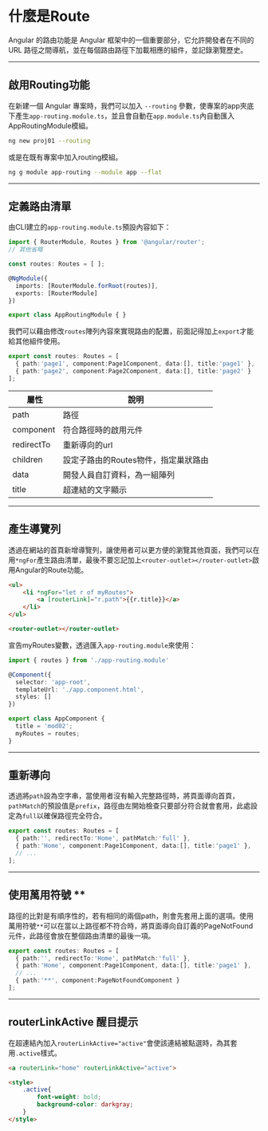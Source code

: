 # 什麼是Route

Angular 的路由功能是 Angular 框架中的一個重要部分，它允許開發者在不同的 URL 路徑之間導航，並在每個路由路徑下加載相應的組件，並記錄瀏覽歷史。

---

## 啟用Routing功能

在新建一個 Angular 專案時，我們可以加入 `--routing` 參數，使專案的app夾底下產生`app-routing.module.ts`，並且會自動在`app.module.ts`內自動匯入AppRoutingModule模組。

```bash
ng new proj01 --routing
```

或是在既有專案中加入routing模組。

```bash
ng g module app-routing --module app --flat
```

---

## 定義路由清單

由CLI建立的`app-routing.module.ts`預設內容如下：

```typescript
import { RouterModule, Routes } from '@angular/router';
// 其他省略

const routes: Routes = [ ];

@NgModule({
  imports: [RouterModule.forRoot(routes)],
  exports: [RouterModule]
})

export class AppRoutingModule { }
```

我們可以藉由修改`routes`陣列內容來實現路由的配置，前面記得加上`export`才能給其他組件使用。

```typescript
export const routes: Routes = [
  { path:'page1', component:Page1Component, data:[], title:'page1' },
  { path:'page2', component:Page2Component, data:[], title:'page2' }
];
```

|  屬性    | 說明 |
| --------- | ----------- |
| path    | 路徑  |
|  component   | 符合路徑時的啟用元件  |
| redirectTo    | 重新導向的url  |
| children    | 設定子路由的Routes物件，指定巢狀路由  |
| data    | 開發人員自訂資料，為一組陣列  |
| title    | 超連結的文字顯示  |


---

## 產生導覽列

透過在網站的首頁新增導覽列，讓使用者可以更方便的瀏覽其他頁面，我們可以在用`*ngFor`產生路由清單，最後不要忘記加上`<router-outlet></router-outlet>`啟用Angular的Route功能。

```html title="app.component.html"
<ul>
    <li *ngFor="let r of myRoutes">
        <a [routerLink]="r.path">{{r.title}}</a>        
    </li>
</ul>

<router-outlet></router-outlet>
```

宣告myRoutes變數，透過匯入`app-routing.module`來使用：

```typescript title="app.component.ts"
import { routes } from './app-routing.module'

@Component({
  selector: 'app-root',
  templateUrl: './app.component.html',
  styles: []
})

export class AppComponent {
  title = 'mod02';
  myRoutes = routes;
}
```

---

## 重新導向

透過將`path`設為空字串，當使用者沒有輸入完整路徑時，將頁面導向首頁，`pathMatch`的預設值是`prefix`，路徑由左開始檢查只要部分符合就會套用，此處設定為`full`以確保路徑完全符合。

```typescript
export const routes: Routes = [
  { path:'', redirectTo:'Home', pathMatch:'full' },
  { path:'Home', component:Page1Component, data:[], title:'page1' },
  // ...
];
```

---

## 使用萬用符號 **

路徑的比對是有順序性的，若有相同的兩個path，則會先套用上面的選項。使用萬用符號`**`可以在當以上路徑都不符合時，將頁面導向自訂義的PageNotFound元件，此路徑會放在整個路由清單的最後一項。

```typescript
export const routes: Routes = [
  { path:'', redirectTo:'Home', pathMatch:'full' },
  { path:'Home', component:Page1Component, data:[], title:'page1' },
  // ...
  { path:'**', component:PageNotFoundComponent }
];
```

---

## routerLinkActive 醒目提示

在超連結內加入`routerLinkActive="active"`會使該連結被點選時，為其套用`.active`樣式。
```html
<a routerLink="home" routerLinkActive="active">
```
```html
<style>
    .active{
        font-weight: bold;
        background-color: darkgray;
    }
</style>
```


